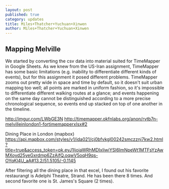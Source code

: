 ```yaml
---
layout: post
published: true
category: updates
title: Miles+Thatcher+Yuchuan+Xinwen
author: Miles+Thatcher+Yuchuan+Xinwen
---
```

## Mapping Melville

We started by converting the csv data into material suited for TimeMapper in Google Sheets. As we knew from the US-Iran assignment, TimeMapper has some basic limitations (e.g. inability to differentiate different kinds of events), but for this assignment it posed different problems. TimeMapper zooms out pretty wide in space and time by default, so it doesn't suit urban mapping too well; all points are marked in uniform fashion, so it's impossible to differentiate different walking routes at a glance; and events happening on the same day cannot be distinguished according to a more precise chronological sequence, so events end up stacked on top of one another in the timeline.

http://imgur.com/LWbGE3N
http://timemapper.okfnlabs.org/anon/rvtb7n-melvilleinlondon1-fortimemapperxlsx#2

Dining Place in London (mapbox)
https://api.mapbox.com/styles/v1/ida021/cj0bfvkgl00242smczznj7kw2.html?title=true&access_token=pk.eyJ1IjoiaWRhMDIxIiwiYSI6ImNpeWt1MTFsYzAwMXoyd25yeGxrdmp6ZzAifQ.oqwV5oqH9qs-OYqKl4U_aA#13.2/51.5105/-0.1145

After filtering all the dining place in that excel, I found out his favorite restaurangt is Adelphi Theatre, Strand. He has been there 8 times. And second favorite one is St. James's Square (2 times).

